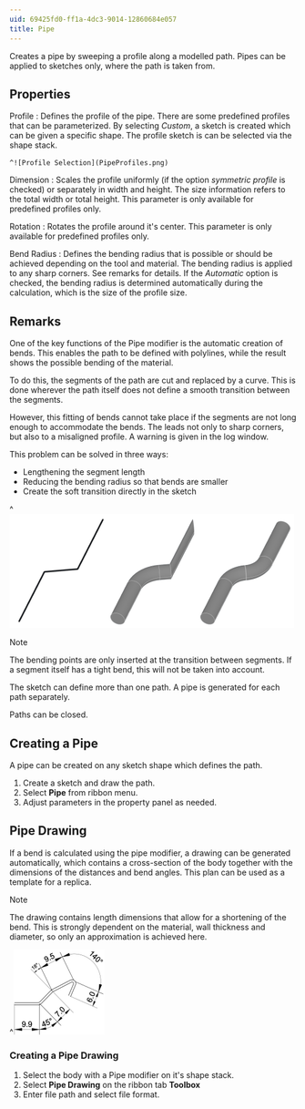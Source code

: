 ```yaml
---
uid: 69425fd0-ff1a-4dc3-9014-12860684e057
title: Pipe
---
```

Creates a pipe by sweeping a profile along a modelled path. Pipes can be applied to sketches only, where the path is taken from.

## Properties

Profile
:   Defines the profile of the pipe. There are some predefined profiles that can be parameterized. By selecting _Custom_, a sketch is created which can be given a specific shape. The profile sketch is can be selected via the shape stack.

    ^![Profile Selection](PipeProfiles.png)

Dimension
:   Scales the profile uniformly (if the option _symmetric profile_ is checked) or separately in width and height. The size information refers to the total width or total height.
    This parameter is only available for predefined profiles only.

Rotation
:   Rotates the profile around it's center.
    This parameter is only available for predefined profiles only.

Bend Radius
:   Defines the bending radius that is possible or should be achieved depending on the tool and material. The bending radius is applied to any sharp corners. See remarks for details.
    If the _Automatic_ option is checked, the bending radius is determined automatically during the calculation, which is the size of the profile size.

## Remarks

One of the key functions of the Pipe modifier is the automatic creation of bends. This enables the path to be defined with polylines, while the result shows the possible bending of the material.

To do this, the segments of the path are cut and replaced by a curve. This is done wherever the path itself does not define a smooth transition between the segments.

However, this fitting of bends cannot take place if the segments are not long enough to accommodate the bends. The leads not only to sharp corners, but also to a misaligned profile. A warning is given in the log window.

This problem can be solved in three ways:
- Lengthening the segment length
- Reducing the bending radius so that bends are smaller
- Create the soft transition directly in the sketch

^![Left: The path. Mid: One bend does not fit. Right: Slightly reduced bend radius solved it.](PipeSegTooShort.png)

> [!NOTE]
>  The bending points are only inserted at the transition between segments. If a segment itself has a tight bend, this will not be taken into account.

The sketch can define more than one path. A pipe is generated for each path separately. 

Paths can be closed.

## Creating a Pipe
A pipe can be created on any sketch shape which defines the path.
1. Create a sketch and draw the path.
2. Select __Pipe__ from ribbon menu. 
4. Adjust parameters in the property panel as needed.

## Pipe Drawing

If a bend is calculated using the pipe modifier, a drawing can be generated automatically, which contains a cross-section of the body together with the dimensions of the distances and bend angles. This plan can be used as a template for a replica.

> [!NOTE]
>  The drawing contains length dimensions that allow for a shortening of the bend. This is strongly dependent on the material, wall thickness and diameter, so only an approximation is achieved here.

^![Automatically generated Pipe Drawing](PipeDrawing.png)

### Creating a Pipe Drawing
1. Select the body with a Pipe modifier on it's shape stack.
2. Select __Pipe Drawing__ on the ribbon tab __Toolbox__
3. Enter file path and select file format.

